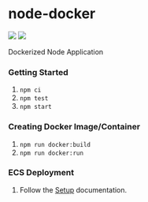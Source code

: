 # node-docker
<img src="https://github.com/tgwittman/node-docker/workflows/Deploy/badge.svg"/>
<img src="https://github.com/tgwittman/node-docker/workflows/Test/badge.svg"/>

Dockerized Node Application

### Getting Started
1. `npm ci`
2. `npm test`
3. `npm start`

### Creating Docker Image/Container
1. `npm run docker:build`
2. `npm run docker:run`
   
### ECS Deployment
1. Follow the [Setup](https://github.com/tgwittman/node-docker/blob/master/SETUP.md) documentation.
